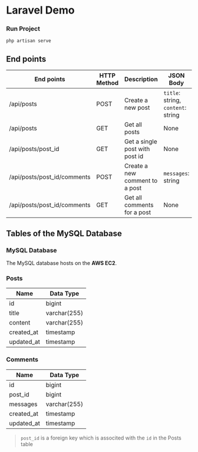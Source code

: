 
# Laravel Demo

### Run Project
```
php artisan serve
```

## End points
|End points   |HTTP Method|Description|JSON Body|
|----------------|------------|-----------------------------|--------|
|/api/posts|POST|Create a new post   |`title`: string, `content`: string|
|/api/posts|GET|Get all posts   |None|
|/api/posts/post_id|GET|Get a single post with post id   |None|
|/api/posts/post_id/comments|POST|Create a new comment to a post |`messages`: string|
|/api/posts/post_id/comments|GET|Get all comments for a post|None|


## Tables of the MySQL Database 

### MySQL Database
The MySQL database hosts on the **AWS EC2**.

### Posts
|Name|Data Type|
|--|------------|
|id|bigint|
|title|varchar(255)|
|content|varchar(255)|
|created_at|timestamp|
|updated_at|timestamp|

### Comments
|Name|Data Type|
|--|------------|
|id|bigint|
|post_id|bigint|
|messages|varchar(255)|
|created_at|timestamp|
|updated_at|timestamp|

> `post_id` is a foreign key which is associted with the `id` in the Posts table



